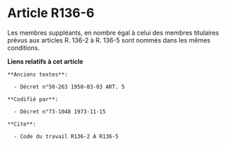 # Article R136-6

Les membres suppléants, en nombre égal à celui des membres titulaires prévus aux articles R. 136-2 à R. 136-5 sont nommés
dans les mêmes conditions.

**Liens relatifs à cet article**

	**Anciens textes**:

	  - Décret n°50-263 1950-03-03 ART. 5

	**Codifié par**:

	  - Décret n°73-1048 1973-11-15

	**Cite**:

	  - Code du travail R136-2 A R136-5
